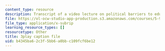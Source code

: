 ```yaml
---
content_type: resource
description: Transcript of a video lecture on political barriers to educational change.
file: https://ol-ocw-studio-app-production.s3.amazonaws.com/courses/5-95j-teaching-college-level-science-and-engineering-spring-2009/b4345ba62c3f5bb6a0bbc109fcf6be12_PaYY0e9eE2A.vtt
file_type: application/x-subrip
learning_resource_types: []
resourcetype: Other
title: 3play caption file
uid: b4345ba6-2c3f-5bb6-a0bb-c109fcf6be12
---
```

